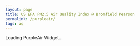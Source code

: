 ```yaml
---
layout: page
title: US EPA PM2.5 Air Quality Index @ Bromfield Pearson
permalink: /purpleair/
tags: aq
---
```


<div id='PurpleAirWidget_181787_module_AQI_conversion_C0_average_10_layer_standard'>Loading PurpleAir Widget...</div>
<script src='https://www.purpleair.com/pa.widget.js?key=C6RKVFL1HABLW6ZC&module=AQI&conversion=C0&average=10&layer=standard&container=PurpleAirWidget_181787_module_AQI_conversion_C0_average_10_layer_standard'></script>





